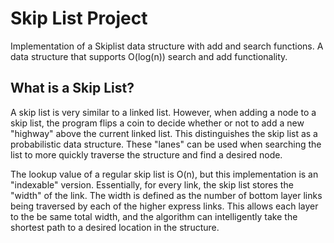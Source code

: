 # Skip List Project

Implementation of a Skiplist data structure with add and search functions. A data structure that supports O(log(n)) search and add
functionality.

## What is a Skip List?

A skip list is very similar to a linked list. However, when adding a node to a skip list, the program flips a coin to decide whether or 
not to add a new "highway" above the current linked list. This distinguishes the skip list as a probabilistic data structure.
These "lanes" can be used when searching the list to more quickly traverse the structure and find a desired node.

The lookup value of a regular skip list is O(n), but this implementation is an "indexable" version. Essentially, for every link, the 
skip list stores the "width" of the link. The width is defined as the number of bottom layer links being traversed by each of the higher
express links. This allows each layer to the be same total width, and the algorithm can intelligently take the shortest path to a desired
location in the structure.

